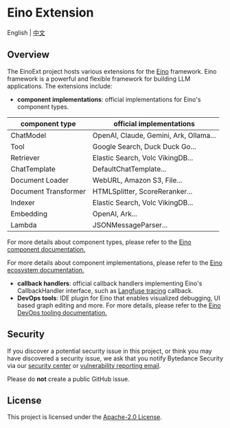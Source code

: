 # Eino Extension

English | [中文](README.zh_CN.md)

## Overview

The EinoExt project hosts various extensions for the [Eino](https://github.com/cloudwego/eino) framework. Eino framework is a powerful and flexible framework for building LLM applications. The extensions include:

- **component implementations**: official implementations for Eino's component types.

| component type       | official implementations               |
|----------------------|----------------------------------------|
| ChatModel            | OpenAI, Claude, Gemini, Ark, Ollama... |
| Tool                 | Google Search, Duck Duck Go...         |
| Retriever            | Elastic Search, Volc VikingDB...       |
| ChatTemplate         | DefaultChatTemplate...                 |
| Document Loader      | WebURL, Amazon S3, File...             |
| Document Transformer | HTMLSplitter, ScoreReranker...         |
| Indexer              | Elastic Search, Volc VikingDB...       |
| Embedding            | OpenAI, Ark...                         |
| Lambda               | JSONMessageParser...                   |

For more details about component types, please refer to the [Eino component documentation.](https://www.cloudwego.io/zh/docs/eino/core_modules/components/)

For more details about component implementations, please refer to the [Eino ecosystem documentation.](https://www.cloudwego.io/zh/docs/eino/ecosystem_integration/)

- **callback handlers**: official callback handlers implementing Eino's CallbackHandler interface, such as [Langfuse tracing](https://langfuse.com/docs/tracing) callback.
- **DevOps tools**: IDE plugin for Eino that enables visualized debugging, UI based graph editing and more. For more details, please refer to the [Eino DevOps tooling documentation.](https://www.cloudwego.io/zh/docs/eino/core_modules/application_development_toolchain/)

## Security

If you discover a potential security issue in this project, or think you may
have discovered a security issue, we ask that you notify Bytedance Security via
our [security center](https://security.bytedance.com/src) or [vulnerability reporting email](sec@bytedance.com).

Please do **not** create a public GitHub issue.

## License

This project is licensed under the [Apache-2.0 License](LICENSE.txt).
